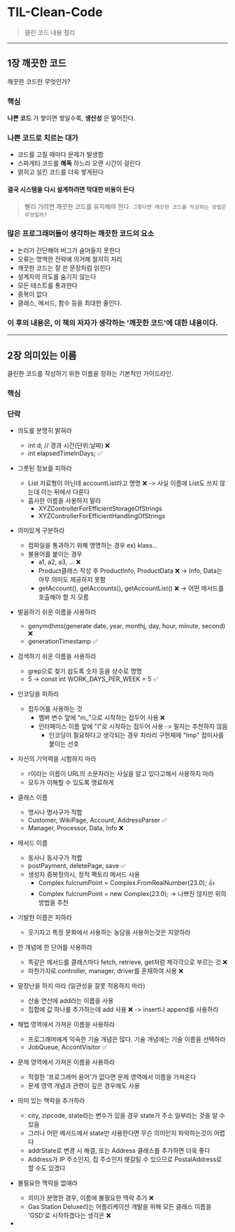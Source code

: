 # TIL-Clean-Code

> 클린 코드 내용 정리

---

## 1장 깨끗한 코드

깨끗한 코드란 무엇인가?

### 핵심

**나쁜 코드** 가 쌓이면 쌓일수록, **생산성** 은 떨어진다.

### 나쁜 코드로 치르는 대가

-   코드를 고칠 때마다 문제가 발생함
-   스파게티 코드를 **해독** 하느라 오랜 시간이 걸린다
-   얽히고 설킨 코드를 더욱 쌓게된다

#### 결국 시스템을 다시 설계하려면 막대한 비용이 든다

> 빨리 가려면 깨끗한 코드를 유지해야 한다.
> `그렇다면 깨끗한 코드를 작성하는 방법은 무엇일까?`

### 많은 프로그래머들이 생각하는 깨끗한 코드의 요소

-   논리가 간단해야 버그가 숨어들지 못한다
-   오류는 명백한 전략에 의거해 철저히 처리
-   깨끗한 코드는 잘 쓴 문장처럼 읽힌다
-   설계자의 의도를 숨기지 않는다
-   모든 테스트를 통과한다
-   중복이 없다
-   클래스, 메서드, 함수 등을 최대한 줄인다.

### 이 후의 내용은, 이 책의 저자가 생각하는 '깨끗한 코드'에 대한 내용이다.

---

## 2장 의미있는 이름

클린한 코드를 작성하기 위한 이름을 정하는 기본적인 가이드라인.

### 핵심

### 단락

-   의도를 분명히 밝혀라
    -   int d; // 경과 시간(댠위:날짜) :x:
    -   int elapsedTimeInDays; :white_check_mark:
-   그릇된 정보를 피하라
    -   List 자료형이 아닌데 accountList라고 명명 :x: -> 사실 이름에 List도 쓰지 않는데 이는 뒤에서 다룬다
    -   흡사한 이름을 사용하지 말라
        -   XYZControllerForEfficientStorageOfStrings
        -   XYZControllerForEfficientHandlingOfStrings
-   의미있게 구분하라
    -   컴파일을 통과하기 위해 명명하는 경우 ex) klass...
    -   불용어를 붙이는 경우
        -   a1, a2, a3, ... :x:
        -   Product클래스 작성 후 ProductInfo, ProductData :x: -> Info, Data는 아무 의미도 제공하지 못함
        -   getAccount(), getAccounts(), getAccountList() :x: -> 어떤 메서드를 호출해야 할 지 모름
-   발음하기 쉬운 이름을 사용하라
    -   genymdhms(generate date, year, monthj, day, hour, minute, second) :x:
    -   generationTimestamp :white_check_mark:
-   검색하기 쉬운 이름을 사용하라
    -   grep으로 찾기 쉽도록 숫자 등을 상수로 명명
    -   5 -> const int WORK_DAYS_PER_WEEK = 5 :white_check_mark:
-   인코딩을 피하라
    -   접두어를 사용하는 것
        -   멤버 변수 앞에 "m\_"으로 시작하는 접두어 사용 :x:
        -   인터페이스 이름 앞에 "I"로 시작하는 접두어 사용 -> 필자는 추천하지 않음
            -   인코딩이 필요하다고 생각되는 경우 차라리 구현체에 "Imp" 접미사를 붙이는 선호
-   자신의 기억력을 시험하지 마라
    -   r이라는 이름이 URL의 소문자라는 사실을 알고 있다고해서 사용하지 마라
    -   모두가 이해할 수 있도록 명료하게
-   클래스 이름
    -   명사나 명사구가 적합
    -   Customer, WikiPage, Account, AddressParser :white_check_mark:
    -   Manager, Processor, Data, Info :x:
-   메서드 이름
    -   동사나 동사구가 적합
    -   postPayment, deletePage, save :white_check_mark:
    -   생성자 중복정의시, 정적 팩토리 메서드 사용
        -   Complex fulcrumPoint = Complex.FromRealNumber(23.0); :thumbsup:
        -   Complex fulcrumPoint = new Complex(23.0); -> 나쁘진 않지만 위의 방법을 추천
-   기발한 이름은 피하라
    -   웃기자고 특정 문화에서 사용하는 농담을 사용하는것은 지양하라
-   한 개념에 한 단어를 사용하라
    -   똑같은 메서드를 클래스마다 fetch, retrieve, get처럼 제각각으로 부르는 것 :x:
    -   마찬가지로 controller, manager, driver를 혼재하여 사용 :x:
-   말장난을 하지 마라 (일관성을 잘못 적용하지 마라)
    -   산술 연산에 add라는 이름을 사용
    -   집합에 값 하나를 추가하는데 add 사용 :x: -> insert나 append를 사용하라
-   해법 영역에서 가져온 이름을 사용하라
    -   프로그래머에게 익숙한 기술 개념은 많다. 기술 개념에는 기술 이름을 선택하라
    -   JobQueue, AccontVisitor :white_check_mark:
-   문제 영역에서 가져온 이름을 사용하라
    -   적절한 '프로그래머 용어'가 없다면 문제 영역에서 이름을 가져온다
    -   문제 영역 개념과 관련이 깊은 경우에도 사용
-   의미 있는 맥락을 추가하라
    -   city, zipcode, state라는 변수가 있을 경우 state가 주소 일부라는 것을 알 수 있음
    -   그러나 어떤 메서드에서 state만 사용한다면 무슨 의미인지 파악하는것이 어렵다
    -   addrState로 변경 시 해결, 또는 Address 클래스를 추가하면 더욱 좋다
    -   Address가 IP 주소인지, 집 주소인지 헷갈릴 수 있으므로 PostalAddress로 할 수도 있겠다
-   불필요한 맥락을 없애라

    -   의미가 분명한 경우, 이름에 불필요한 맥락 추가 :x:
    -   Gas Station Deluxe라는 어플리케이션 개발을 위해 모든 클래스 이름을 'GSD'로 시작하겠다는 생각은 :x:

-
